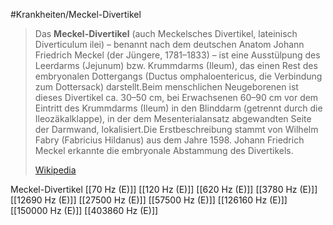 #Krankheiten/Meckel-Divertikel

> Das **Meckel-Divertikel** (auch Meckelsches Divertikel, lateinisch Diverticulum ilei) – benannt nach dem deutschen Anatom Johann Friedrich Meckel (der Jüngere, 1781–1833) – ist eine Ausstülpung des Leerdarms (Jejunum) bzw. Krummdarms (Ileum), das einen Rest des embryonalen Dottergangs (Ductus omphaloentericus, die Verbindung zum Dottersack) darstellt.Beim menschlichen Neugeborenen ist dieses Divertikel ca. 30–50 cm, bei Erwachsenen 60–90 cm vor dem Eintritt des Krummdarms (Ileum) in den Blinddarm (getrennt durch die Ileozäkalklappe), in der dem Mesenterialansatz abgewandten Seite der Darmwand, lokalisiert.Die Erstbeschreibung stammt von Wilhelm Fabry (Fabricius Hildanus) aus dem Jahre 1598. Johann Friedrich Meckel erkannte die embryonale Abstammung des Divertikels.
>
> [Wikipedia](https://de.wikipedia.org/wiki/Meckel-Divertikel)

Meckel-Divertikel
[[70 Hz (E)]]
[[120 Hz (E)]]
[[620 Hz (E)]]
[[3780 Hz (E)]]
[[12690 Hz (E)]]
[[27500 Hz (E)]]
[[57500 Hz (E)]]
[[126160 Hz (E)]]
[[150000 Hz (E)]]
[[403860 Hz (E)]]